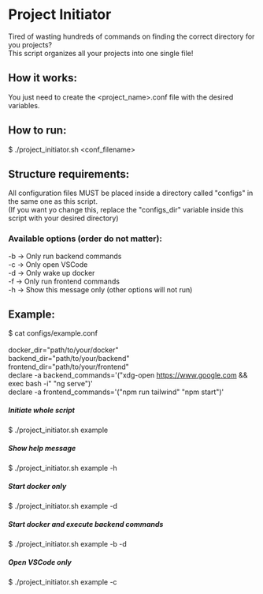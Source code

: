 # Project Initiator
Tired of wasting hundreds of commands on finding the correct directory for you projects?<br />
This script organizes all your projects into one single file!<br />

## How it works:
You just need to create the <project_name>.conf file with the desired variables.

## How to run:
$ ./project_initiator.sh <conf_filename>

## Structure requirements:
All configuration files MUST be placed inside a directory called "configs" in the same one as this script.<br />
(If you want yo change this, replace the "configs_dir" variable inside this script with your desired directory)


### Available options (order do not matter):
 -b -> Only run backend commands<br />
 -c -> Only open VSCode<br />
 -d -> Only wake up docker<br />
 -f -> Only run frontend commands<br />
 -h -> Show this message only (other options will not run)<br />

## Example:
$ cat configs/example.conf<br />
<br />
docker_dir="path/to/your/docker"<br />
backend_dir="path/to/your/backend"<br />
frontend_dir="path/to/your/frontend"<br />
declare -a backend_commands='("xdg-open https://www.google.com && exec bash -i" "ng serve")'<br />
declare -a frontend_commands='("npm run tailwind" "npm start")'<br />

##### Initiate whole script
$ ./project_initiator.sh example

##### Show help message
$ ./project_initiator.sh example -h

##### Start docker only
$ ./project_initiator.sh example -d

##### Start docker and execute backend commands
$ ./project_initiator.sh example -b -d

##### Open VSCode only
$ ./project_initiator.sh example -c


